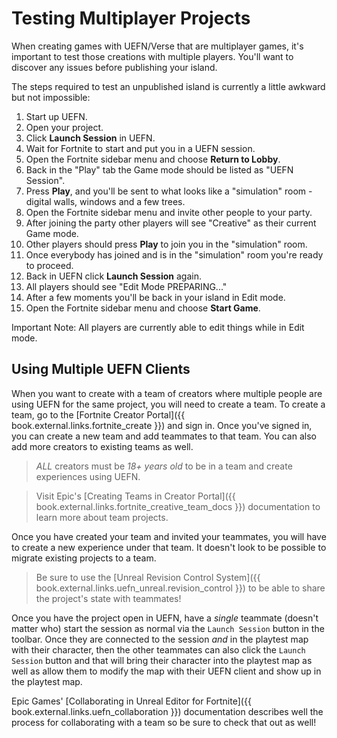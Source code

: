 # Testing Multiplayer Projects

When creating games with UEFN/Verse that are multiplayer games, it's important to test those creations with multiple players. You'll want to discover any issues before publishing your island.

The steps required to test an unpublished island is currently a little awkward but not impossible:

1. Start up UEFN.
2. Open your project.
3. Click **Launch Session** in UEFN.
4. Wait for Fortnite to start and put you in a UEFN session.
5. Open the Fortnite sidebar menu and choose **Return to Lobby**.
6. Back in the "Play" tab the Game mode should be listed as "UEFN Session".
7. Press **Play**, and you'll be sent to what looks like a "simulation" room - digital walls, windows and a few trees.
8. Open the Fortnite sidebar menu and invite other people to your party.
9. After joining the party other players will see "Creative" as their current Game mode.
10. Other players should press **Play** to join you in the "simulation" room.
11. Once everybody has joined and is in the "simulation" room you're ready to proceed.
12. Back in UEFN click **Launch Session** again.
13. All players should see "Edit Mode PREPARING..."
14. After a few moments you'll be back in your island in Edit mode.
15. Open the Fortnite sidebar menu and choose **Start Game**.

Important Note: All players are currently able to edit things while in Edit mode.

## Using Multiple UEFN Clients

When you want to create with a team of creators where multiple people are using UEFN for the same project, you will need to create a team. To create a team, go to the [Fortnite Creator Portal]({{ book.external.links.fortnite_create }}) and sign in. Once you've signed in, you can create a new team and add teammates to that team. You can also add more creators to existing teams as well.

> *ALL* creators must be *18+ years old* to be in a team and create experiences using UEFN.

> Visit Epic's [Creating Teams in Creator Portal]({{ book.external.links.fortnite_creative_team_docs }}) documentation to learn more about team projects.

Once you have created your team and invited your teammates, you will have to create a new experience under that team. It doesn't look to be possible to migrate existing projects to a team.

> Be sure to use the [Unreal Revision Control System]({{ book.external.links.uefn_unreal.revision_control }}) to be able to share the project's state with teammates!

Once you have the project open in UEFN, have a *single* teammate (doesn't matter who) start the session as normal via the `Launch Session` button in the toolbar. Once they are connected to the session *and* in the playtest map with their character, then the other teammates can also click the `Launch Session` button and that will bring their character into the playtest map as well as allow them to modify the map with their UEFN client and show up in the playtest map.

Epic Games' [Collaborating in Unreal Editor for Fortnite]({{ book.external.links.uefn_collaboration }}) documentation describes well the process for collaborating with a team so be sure to check that out as well!

